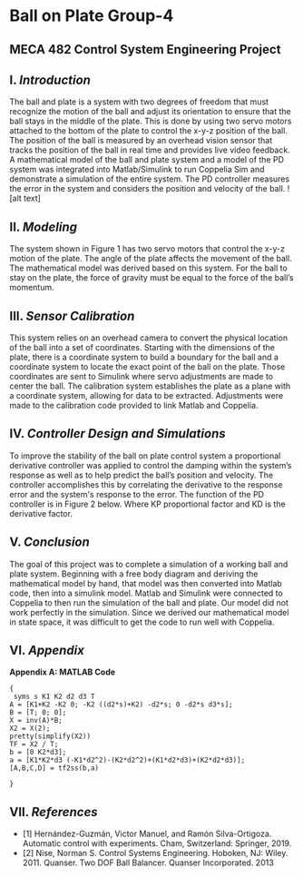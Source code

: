 # **Ball on Plate Group-4**
MECA 482 Control System Engineering Project
---
## **I.** *Introduction*
The ball and plate is a system with two degrees of freedom that must recognize the motion of the ball and adjust its orientation to ensure that the ball stays in the middle of the plate. This is done by using two servo motors attached to the bottom of the plate to control the x-y-z position of the ball. The position of the ball is measured by an overhead vision sensor that tracks the position of the ball in real time and provides live video feedback. A mathematical model of the ball and plate system and a model of the PD system was integrated into Matlab/Simulink to run Coppelia Sim and demonstrate a simulation of the entire system. The PD controller measures the error in the system and considers the position and velocity of the ball.
![alt text]

## **II.** *Modeling*
The system shown in Figure 1 has two servo motors that control the x-y-z motion of the
plate. The angle of the plate affects the movement of the ball. The mathematical model was derived based on this system. For the ball to stay on the plate, the force of gravity must be equal to the force of the ball’s momentum.

## **III.** *Sensor Calibration*
This system relies on an overhead camera to convert the physical location of the ball into a set of coordinates. Starting with the dimensions of the plate, there is a coordinate system to build a boundary for the ball and a coordinate system to locate the exact point of the ball on the plate. Those coordinates are sent to Simulink where servo adjustments are made to center the ball. The calibration system establishes the plate as a plane with a coordinate system, allowing for data to be extracted. Adjustments were made to the calibration code provided to link Matlab and Coppelia. 

## **IV.** *Controller Design and Simulations*
To improve the stability of the ball on plate control system a proportional derivative controller was applied to control the damping within the system’s response as well as to help predict the ball’s position and velocity. The controller accomplishes this by correlating the derivative to the response error and the system's response to the error. The function of the PD controller is in Figure 2 below. Where KP  proportional factor and KD  is the derivative factor.

## **V.** *Conclusion*
The goal of this project was to complete a simulation of a working ball and plate system. Beginning with a free body diagram and deriving the mathematical model by hand, that model was then converted into Matlab code, then into a simulink model. Matlab and Simulink were connected to Coppelia to then run the simulation of the ball and plate. Our model did not work perfectly in the simulation. Since we derived our mathematical model in state space, it was difficult to get the code to run well with Coppelia.

## **VI.** *Appendix*
**Appendix A: MATLAB Code**
```
{
 syms s K1 K2 d2 d3 T
A = [K1+K2 -K2 0; -K2 ((d2*s)+K2) -d2*s; 0 -d2*s d3*s];
B = [T; 0; 0];
X = inv(A)*B;
X2 = X(2);
pretty(simplify(X2))
TF = X2 / T;
b = [0 K2*d3];
a = [K1*K2*d3 (-K1*d2^2)-(K2*d2^2)+(K1*d2*d3)+(K2*d2*d3)];
[A,B,C,D] = tf2ss(b,a)

}
```

## **VII.** *References*
- [1] Hernández-Guzmán, Victor Manuel, and Ramón Silva-Ortigoza. Automatic control with
experiments. Cham, Switzerland: Springer, 2019.
- [2] Nise, Norman S. Control Systems Engineering. Hoboken, NJ: Wiley. 2011.
Quanser. Two DOF Ball Balancer. Quanser Incorporated. 2013
